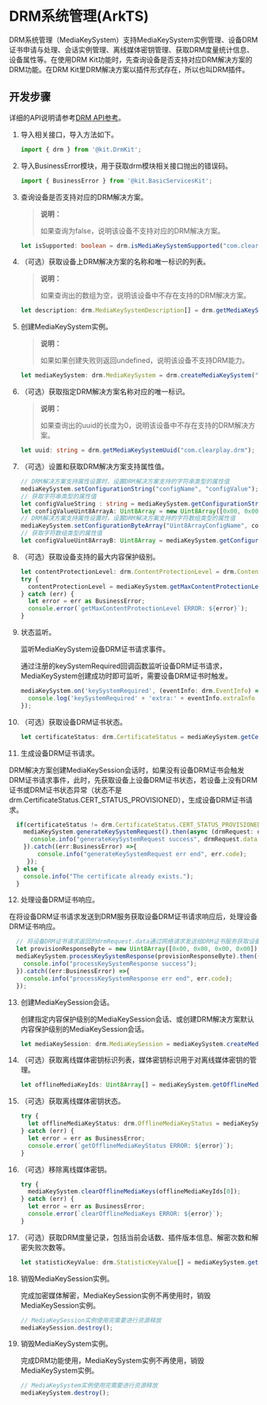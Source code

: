 # DRM系统管理(ArkTS)

DRM系统管理（MediaKeySystem）支持MediaKeySystem实例管理、设备DRM证书申请与处理、会话实例管理、离线媒体密钥管理、获取DRM度量统计信息、设备属性等。在使用DRM Kit功能时，先查询设备是否支持对应DRM解决方案的DRM功能。在DRM Kit里DRM解决方案以插件形式存在，所以也叫DRM插件。

## 开发步骤

详细的API说明请参考[DRM API参考](../../reference/apis-drm-kit/js-apis-drm.md)。

1. 导入相关接口，导入方法如下。

    ```ts
    import { drm } from '@kit.DrmKit';
    ```

2. 导入BusinessError模块，用于获取drm模块相关接口抛出的错误码。

    ```ts
    import { BusinessError } from '@kit.BasicServicesKit';
    ```

3. 查询设备是否支持对应的DRM解决方案。

   > **说明：**
   >
   > 如果查询为false，说明该设备不支持对应的DRM解决方案。

   ```ts
   let isSupported: boolean = drm.isMediaKeySystemSupported("com.clearplay.drm", "video/avc", drm.ContentProtectionLevel.CONTENT_PROTECTION_LEVEL_SW_CRYPTO);
   ```

4. （可选）获取设备上DRM解决方案的名称和唯一标识的列表。

   > **说明：**
   >
   > 如果查询出的数组为空，说明该设备中不存在支持的DRM解决方案。

   ```ts
   let description: drm.MediaKeySystemDescription[] = drm.getMediaKeySystems();
   ```

5. 创建MediaKeySystem实例。

   > **说明：**
   >
   > 如果如果创建失败则返回undefined，说明该设备不支持DRM能力。

   ```ts
   let mediaKeySystem: drm.MediaKeySystem = drm.createMediaKeySystem("com.clearplay.drm");
   ```

6. （可选）获取指定DRM解决方案名称对应的唯一标识。

   > **说明：**
   >
   > 如果查询出的uuid的长度为0，说明该设备中不存在支持的DRM解决方案。

   ```ts
   let uuid: string = drm.getMediaKeySystemUuid("com.clearplay.drm");
   ```

7. （可选）设置和获取DRM解决方案支持属性值。

    ```ts
    // DRM解决方案支持属性设置时，设置DRM解决方案支持的字符串类型的属性值
    mediaKeySystem.setConfigurationString("configName", "configValue");
    // 获取字符串类型的属性值
    let configValueString : string = mediaKeySystem.getConfigurationString("version");
    let configValueUint8ArrayA: Uint8Array = new Uint8Array([0x00, 0x00, 0x00, 0x00]);
    // DRM解决方案支持属性设置时，设置DRM解决方案支持的字符数组类型的属性值
    mediaKeySystem.setConfigurationByteArray("Uint8ArrayConfigName", configValueUint8ArrayA);
    // 获取字符数组类型的属性值
    let configValueUint8ArrayB: Uint8Array = mediaKeySystem.getConfigurationByteArray("Uint8ArrayConfigName");
    ```

8. （可选）获取设备支持的最大内容保护级别。

    ```ts
    let contentProtectionLevel: drm.ContentProtectionLevel = drm.ContentProtectionLevel.CONTENT_PROTECTION_LEVEL_UNKNOWN;
    try {
      contentProtectionLevel = mediaKeySystem.getMaxContentProtectionLevel();
    } catch (err) {
      let error = err as BusinessError;
      console.error(`getMaxContentProtectionLevel ERROR: ${error}`);
    }
    ```

9. 状态监听。

    监听MediaKeySystem设备DRM证书请求事件。

    通过注册的keySystemRequired回调函数监听设备DRM证书请求，MediaKeySystem创建成功时即可监听，需要设备DRM证书时触发。

    ```ts
    mediaKeySystem.on('keySystemRequired', (eventInfo: drm.EventInfo) => {
      console.log('keySystemRequired' + 'extra:' + eventInfo.extraInfo + ' data:' + eventInfo.info);
    });
    ```

10. （可选）获取设备DRM证书状态。

    ```ts
    let certificateStatus: drm.CertificateStatus = mediaKeySystem.getCertificateStatus();
    ```

11. 生成设备DRM证书请求。

   DRM解决方案创建MediaKeySession会话时，如果没有设备DRM证书会触发DRM证书请求事件，此时，先获取设备上设备DRM证书状态，若设备上没有DRM证书或DRM证书状态异常（状态不是drm.CertificateStatus.CERT_STATUS_PROVISIONED），生成设备DRM证书请求。

  ```ts
    if(certificateStatus != drm.CertificateStatus.CERT_STATUS_PROVISIONED){
      mediaKeySystem.generateKeySystemRequest().then(async (drmRequest: drm.ProvisionRequest) => {
        console.info("generateKeySystemRequest success", drmRequest.data, drmRequest.defaultURL);
      }).catch((err:BusinessError) =>{
          console.info("generateKeySystemRequest err end", err.code);
       });
    } else {
      console.info("The certificate already exists.");
    }
  ```

12. 处理设备DRM证书响应。

   在将设备DRM证书请求发送到DRM服务获取设备DRM证书请求响应后，处理设备DRM证书响应。

  ```ts
    // 将设备DRM证书请求返回的drmRequest.data通过网络请求发送给DRM证书服务获取设备DRM证书请求响应，设置设备DRM证书请求响应
    let provisionResponseByte = new Uint8Array([0x00, 0x00, 0x00, 0x00]);
    mediaKeySystem.processKeySystemResponse(provisionResponseByte).then(() => {
      console.info("processKeySystemResponse success");
    }).catch((err:BusinessError) =>{
      console.info("processKeySystemResponse err end", err.code);
    });
  ```

13. 创建MediaKeySession会话。

    创建指定内容保护级别的MediaKeySession会话、或创建DRM解决方案默认内容保护级别的MediaKeySession会话。
    ```ts
    let mediaKeySession: drm.MediaKeySession = mediaKeySystem.createMediaKeySession();
    ```

14. （可选）获取离线媒体密钥标识列表，媒体密钥标识用于对离线媒体密钥的管理。

    ```ts
    let offlineMediaKeyIds: Uint8Array[] = mediaKeySystem.getOfflineMediaKeyIds();
    ```

15. （可选）获取离线媒体密钥状态。

    ```ts
    try {
      let offlineMediaKeyStatus: drm.OfflineMediaKeyStatus = mediaKeySystem.getOfflineMediaKeyStatus(offlineMediaKeyIds[0]);
    } catch (err) {
      let error = err as BusinessError;
      console.error(`getOfflineMediaKeyStatus ERROR: ${error}`);
    }
    ```

16. （可选）移除离线媒体密钥。

    ```ts
    try {
      mediaKeySystem.clearOfflineMediaKeys(offlineMediaKeyIds[0]);
    } catch (err) {
      let error = err as BusinessError;
      console.error(`clearOfflineMediaKeys ERROR: ${error}`);
    }
    ```

17. （可选）获取DRM度量记录，包括当前会话数、插件版本信息、解密次数和解密失败次数等。

    ```ts
    let statisticKeyValue: drm.StatisticKeyValue[] = mediaKeySystem.getStatistics();
    ```

18. 销毁MediaKeySession实例。

    完成加密媒体解密，MediaKeySession实例不再使用时，销毁MediaKeySession实例。

    ```ts
    // MediaKeySession实例使用完需要进行资源释放
    mediaKeySession.destroy();
    ```

19. 销毁MediaKeySystem实例。

    完成DRM功能使用，MediaKeySystem实例不再使用，销毁MediaKeySystem实例。

    ```ts
    // MediaKeySystem实例使用完需要进行资源释放
    mediaKeySystem.destroy();
    ```